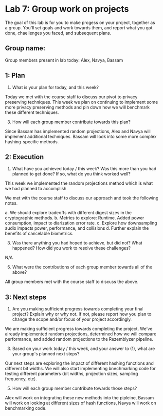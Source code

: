 Lab 7: Group work on projects
===
The goal of this lab is for you to make progess on your project, together as a group. You'll set goals and work towards them, and report what you got done, chaellenges you faced, and subsequent plans.

Group name:
---
Group members present in lab today:
Alex, Navya, Bassam

1: Plan
----
1. What is your plan for today, and this week? 

Today we met with the course staff to discuss our pivot to privacy preserving techniques. This week we plan on continuing to implement some more privacy preserving methods and pin down how we will benchmark these different techniques.

3. How will each group member contribute towards this plan?

Since Bassam has implemented random projections, Alex and Navya will implement additional techniques. Bassam will look into some more complex hashing-specific methods. 

2: Execution
----
1. What have you achieved today / this week? Was this more than you had planned to get done? If so, what do you think worked well?

This week we implemented the random projections method which is what we had planned to accomplish. 

We met with the course staff to discuss our approach and took the following notes.

a. We should explore tradeoffs with different digest sizes in the cryptographic methods. 
b. Metrics to explore: Runtime, Added power consumption, impact to diarization error rate.
c. Explore how downsampling audio impacts power, performance, and collisions
d. Further explain the benefits of cancelable biometrics. 

3. Was there anything you had hoped to achieve, but did not? What happened? How did you work to resolve these challenges?

N/A

5. What were the contributions of each group member towards all of the above?

All group members met with the course staff to discuss the above. 

3: Next steps
----
1. Are you making sufficient progress towards completing your final project? Explain why or why not. If not, please report how you plan to change the scope and/or focus of your project accordingly.

We are making sufficient progress towards completing the project. We've already implemented random projections, determined how we will compare performance, and added random projections to the Rezemblyzer pipeline. 

3. Based on your work today / this week, and your answer to (1), what are your group's planned next steps?

Our next steps are exploring the impact of different hashing functions and different bit widths. We will also start implementing bnechmarking code for testing different parameters (bit widths, projection sizes, sampling frequency, etc).

5. How will each group member contribute towards those steps? 

Alex will work on integrating these new methods into the pipleine, Bassam will work on looking at different sizes of hash functions, Navya will work on benchmarking code.
